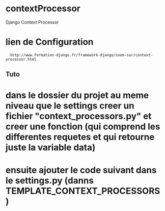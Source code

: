 # contextProcessor
Django Context Processor

# lien de Configuration

      http://www.formation-django.fr/framework-django/zoom-sur/context-processor.html


## Tuto 
# dans le dossier du projet au meme niveau que le settings creer un fichier "context_processors.py" et creer une fonction (qui comprend les differentes requetes et qui retourne juste la variable data)

# ensuite ajouter le code suivant dans le settings.py (danns TEMPLATE_CONTEXT_PROCESSORS)

